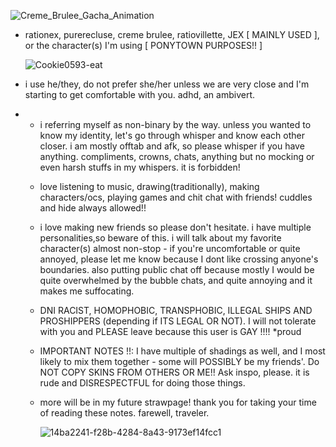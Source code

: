 ![Creme_Brulee_Gacha_Animation](https://github.com/user-attachments/assets/9b12c95e-6a2d-4e5d-a1d6-fa57effaf579)


* rationex, purerecluse, creme brulee, ratiovillette, JEX [ MAINLY USED ], or the character(s) I'm using [ PONYTOWN PURPOSES!! ]

  ![Cookie0593-eat](https://github.com/user-attachments/assets/f79538a7-41a9-42a8-8545-7d19dedbb897)

* i use he/they, do not prefer she/her unless we are very close and I'm starting to get comfortable with you. adhd, an ambivert.

* - i referring myself as non-binary by the way. unless you wanted to know my identity, let's go through whisper and know each other closer. i am mostly offtab and afk, so please whisper if you have anything. compliments, crowns, chats, anything but no mocking or even harsh stuffs in my whispers. it is forbidden!
 
  * love listening to music, drawing(traditionally), making characters/ocs, playing games and chit chat with friends! cuddles and hide always allowed!!
 
  * i love making new friends so please don't hesitate. i have multiple personalities,so beware of this. i will talk about my favorite character(s) almost non-stop - if you're uncomfortable or quite annoyed, please let me know because I dont like crossing anyone's boundaries. also putting public chat off because mostly I would be quite overwhelmed by the bubble chats, and quite annoying and it makes me suffocating.
 
  * DNI RACIST, HOMOPHOBIC, TRANSPHOBIC, ILLEGAL SHIPS AND PROSHIPPERS (depending if ITS LEGAL OR NOT). I will not tolerate with you and PLEASE leave because this user is GAY !!!! *proud
 
  * IMPORTANT NOTES !!: I have multiple of shadings as well, and I most likely to mix them together - some will POSSIBLY be my friends'. Do NOT COPY SKINS FROM OTHERS OR ME!! Ask inspo, please. it is rude and DISRESPECTFUL for doing those things.
 
  * more will be in my future strawpage! thank you for taking your time of reading these notes. farewell, traveler.
 
    ![14ba2241-f28b-4284-8a43-9173ef14fcc1](https://github.com/user-attachments/assets/68daa6cb-9062-4102-b33c-90366941ae48)
